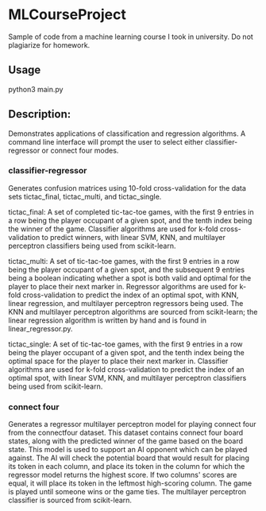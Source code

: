 # MLCourseProject
Sample of code from a machine learning course I took in university. Do not plagiarize for homework.

## Usage
python3 main.py

## Description:
Demonstrates applications of classification and regression algorithms. A command line interface will prompt the user to select either classifier-regressor or connect four modes.

### classifier-regressor
Generates confusion matrices using 10-fold cross-validation for the data sets tictac_final, tictac_multi, and tictac_single.

tictac_final:
A set of completed tic-tac-toe games, with the first 9 entries in a row being the player occupant of a given spot, and the tenth index being the winner of the game.
Classifier algorithms are used for k-fold cross-validation to predict winners, with linear SVM, KNN, and multilayer perceptron classifiers being used from scikit-learn.

tictac_multi:
A set of tic-tac-toe games, with the first 9 entries in a row being the player occupant of a given spot, and the subsequent 9 entries being a boolean indicating whether a spot is both valid and optimal for the player to place their next marker in.
Regressor algorithms are used for k-fold cross-validation to predict the index of an optimal spot, with KNN, linear regression, and multilayer perceptron regressors being used. The KNN and multilayer perceptron algorithms are sourced from scikit-learn; the linear regression algorithm is written by hand and is found in linear_regressor.py.

tictac_single:
A set of tic-tac-toe games, with the first 9 entries in a row being the player occupant of a given spot, and the tenth index being the optimal space for the player to place their next marker in.
Classifier algorithms are used for k-fold cross-validation to predict the index of an optimal spot, with linear SVM, KNN, and multilayer perceptron classifiers being used from scikit-learn.

### connect four
Generates a regressor multilayer perceptron model for playing connect four from the connectfour dataset. This dataset contains connect four board states, along with the predicted winner of the game based on the board state. This model is used to support an AI opponent which can be played against. The AI will check the potential board that would result for placing its token in each column, and place its token in the column for which the regressor model returns the highest score. If two columns' scores are equal, it will place its token in the leftmost high-scoring column. The game is played until someone wins or the game ties.
The multilayer perceptron classifier is sourced from scikit-learn.